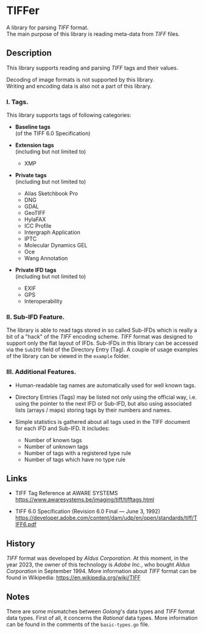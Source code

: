 # TIFFer

A library for parsing _TIFF_ format.  
The main purpose of this library is reading meta-data from _TIFF_ files.  

## Description

This library supports reading and parsing _TIFF_ tags and their values.  

Decoding of image formats is not supported by this library.  
Writing and encoding data is also not a part of this library.  

### I. Tags.

This library supports tags of following categories:
* **Baseline tags**  
  (of the TIFF 6.0 Specification)


* **Extension tags**  
  (including but not limited to) 
  * XMP


* **Private tags**  
  (including but not limited to)
  * Alias Sketchbook Pro 
  * DNG
  * GDAL
  * GeoTIFF
  * HylaFAX
  * ICC Profile 
  * Intergraph Application
  * IPTC
  * Molecular Dynamics GEL
  * Oce
  * Wang Annotation


* **Private IFD tags**  
  (including but not limited to)
  * EXIF
  * GPS
  * Interoperability

### II. Sub-IFD Feature.

The library is able to read tags stored in so called Sub-IFDs which is really 
a bit of a "hack" of the _TIFF_ encoding scheme. _TIFF_ format was designed to 
support only the flat layout of IFDs. Sub-IFDs in this library can be accessed 
via the `SubIFD` field of the Directory Entry (Tag). A couple of usage examples 
of the library can be viewed in the `example` folder.

### III. Additional Features.

* Human-readable tag names are automatically used for well known tags.


* Directory Entries (Tags) may be listed not only using the official way, i.e. 
  using the pointer to the next IFD or Sub-IFD, but also using associated lists
  (arrays / maps) storing tags by their numbers and names.  


* Simple statistics is gathered about all tags used in the TIFF document for 
  each IFD and Sub-IFD. It includes:
  * Number of known tags
  * Number of unknown tags
  * Number of tags with a registered type rule
  * Number of tags which have no type rule

## Links
* TIFF Tag Reference at AWARE SYSTEMS  
https://www.awaresystems.be/imaging/tiff/tifftags.html


* TIFF 6.0 Specification (Revision 6.0 Final — June 3, 1992)  
https://developer.adobe.com/content/dam/udp/en/open/standards/tiff/TIFF6.pdf

## History

_TIFF_ format was developed by _Aldus Corporation_. At this moment, in the year 
2023, the owner of this technology is _Adobe Inc._, who bought _Aldus 
Corporation_ in September 1994. More information about _TIFF_ format can be 
found in Wikipedia: https://en.wikipedia.org/wiki/TIFF

## Notes

There are some mismatches between _Golang_'s data types and _TIFF_ format data 
types. First of all, it concerns the _Rational_ data types. More information can 
be found in the comments of the `basic-types.go` file.
